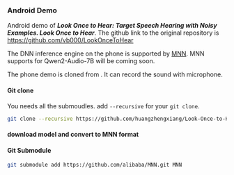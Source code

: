 ### Android Demo

Android demo of ***Look Once to Hear: Target Speech Hearing with Noisy Examples. Look Once to Hear***. The github link to the original repository is https://github.com/vb000/LookOnceToHear

The DNN inference engine on the phone is supported by [MNN](https://github.com/alibaba/MNN). MNN supports for Qwen2-Audio-7B will be coming soon.

The phone demo is cloned from . It can record the sound with microphone.

#### Git clone
You needs all the submoudles. add `--recursive` for your `git clone`.
```bash
git clone --recursive https://github.com/huangzhengxiang/Look-Once-to-Hear-Android-Demo.git
```

#### download model and convert to MNN format


#### Git Submodule
```bash
git submodule add https://github.com/alibaba/MNN.git MNN
```